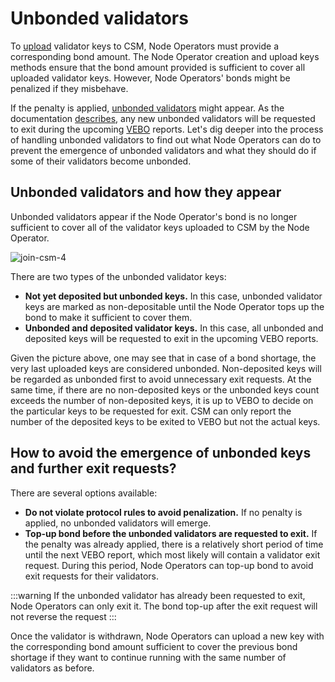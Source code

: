 # Unbonded validators

To [upload](../join-csm#deposit-data-preparation-and-upload) validator keys to CSM, Node Operators must provide a corresponding bond amount. The Node Operator creation and upload keys methods ensure that the bond amount provided is sufficient to cover all uploaded validator keys. However, Node Operators' bonds might be penalized if they misbehave. 

If the penalty is applied, [unbonded validators](../join-csm#unbonded-validators) might appear. As the documentation [describes](../join-csm#unbonded-validators), any new unbonded validators will be requested to exit during the upcoming [VEBO](../../../contracts/validators-exit-bus-oracle.md) reports. Let's dig deeper into the process of handling unbonded validators to find out what Node Operators can do to prevent the emergence of unbonded validators and what they should do if some of their validators become unbonded.

## Unbonded validators and how they appear

Unbonded validators appear if the Node Operator's bond is no longer sufficient to cover all of the validator keys uploaded to CSM by the Node Operator.

![join-csm-4](../../../../static/img/csm/join-csm-4.png)

There are two types of the unbonded validator keys:

- **Not yet deposited but unbonded keys.** In this case, unbonded validator keys are marked as non-depositable until the Node Operator tops up the bond to make it sufficient to cover them.
- **Unbonded and deposited validator keys.**  In this case, all unbonded and deposited keys will be requested to exit in the upcoming VEBO reports.

Given the picture above, one may see that in case of a bond shortage, the very last uploaded keys are considered unbonded. Non-deposited keys will be regarded as unbonded first to avoid unnecessary exit requests. At the same time, if there are no non-deposited keys or the unbonded keys count exceeds the number of non-deposited keys, it is up to VEBO to decide on the particular keys to be requested for exit. CSM can only report the number of the deposited keys to be exited to VEBO but not the actual keys.


## How to avoid the emergence of unbonded keys and further exit requests?

There are several options available:

- **Do not violate protocol rules to avoid penalization.** If no penalty is applied, no unbonded validators will emerge.
- **Top-up bond before the unbonded validators are requested to exit.** If the penalty was already applied, there is a relatively short period of time until the next VEBO report, which most likely will contain a validator exit request. During this period, Node Operators can top-up bond to avoid exit requests for their validators.

:::warning
If the unbonded validator has already been requested to exit, Node Operators can only exit it. The bond top-up after the exit request will not reverse the request
:::

Once the validator is withdrawn, Node Operators can upload a new key with the corresponding bond amount sufficient to cover the previous bond shortage if they want to continue running with the same number of validators as before.
